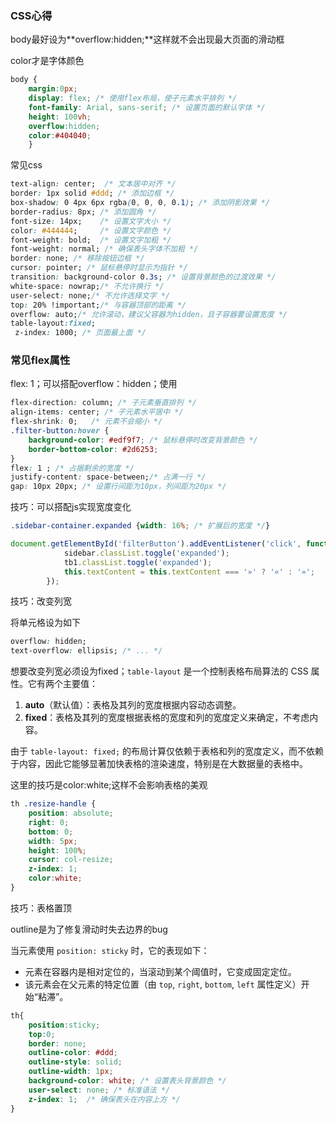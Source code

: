 ### CSS心得

body最好设为**overflow:hidden;**这样就不会出现最大页面的滑动框

color才是字体颜色

```css
body {
    margin:0px;
    display: flex; /* 使用flex布局，使子元素水平排列 */
    font-family: Arial, sans-serif; /* 设置页面的默认字体 */
    height: 100vh;
    overflow:hidden;
    color:#404040;
    }
```

常见css

```css
text-align: center;  /* 文本居中对齐 */
border: 1px solid #ddd; /* 添加边框 */
box-shadow: 0 4px 6px rgba(0, 0, 0, 0.1); /* 添加阴影效果 */
border-radius: 8px; /* 添加圆角 */
font-size: 14px;    /* 设置文字大小 */
color: #444444;     /* 设置文字颜色 */
font-weight: bold;  /* 设置文字加粗 */
font-weight: normal; /* 确保表头字体不加粗 */
border: none; /* 移除按钮边框 */
cursor: pointer; /* 鼠标悬停时显示为指针 */
transition: background-color 0.3s; /* 设置背景颜色的过渡效果 */
white-space: nowrap;/* 不允许换行 */
user-select: none;/* 不允许选择文字 */
top: 20% !important;/* 与容器顶部的距离 */
overflow: auto;/* 允许滚动，建议父容器为hidden，且子容器要设置宽度 */
table-layout:fixed;
 z-index: 1000; /* 页面最上面 */
```

### 常见flex属性

flex: 1；可以搭配overflow：hidden；使用

```css
flex-direction: column; /* 子元素垂直排列 */
align-items: center; /* 子元素水平居中 */
flex-shrink: 0;   /* 元素不会缩小 */ 
.filter-button:hover {
    background-color: #edf9f7; /* 鼠标悬停时改变背景颜色 */
    border-bottom-color: #2d6253; 
}
flex: 1 ; /* 占据剩余的宽度 */
justify-content: space-between;/* 占满一行 */
gap: 10px 20px; /* 设置行间距为10px，列间距为20px */
```

技巧：可以搭配js实现宽度变化

```css
.sidebar-container.expanded {width: 16%; /* 扩展后的宽度 */}
```

```js
document.getElementById('filterButton').addEventListener('click', function() {
            sidebar.classList.toggle('expanded');
            tb1.classList.toggle('expanded');
            this.textContent = this.textContent === '»' ? '«' : '»';
        });
```

技巧：改变列宽

将单元格设为如下

```css
overflow: hidden;
text-overflow: ellipsis; /* ... */
```

想要改变列宽必须设为fixed；`table-layout` 是一个控制表格布局算法的 CSS 属性。它有两个主要值：

1. **auto**（默认值）：表格及其列的宽度根据内容动态调整。
2. **fixed**：表格及其列的宽度根据表格的宽度和列的宽度定义来确定，不考虑内容。

由于 `table-layout: fixed;` 的布局计算仅依赖于表格和列的宽度定义，而不依赖于内容，因此它能够显著加快表格的渲染速度，特别是在大数据量的表格中。

这里的技巧是color:white;这样不会影响表格的美观

```css
th .resize-handle {
    position: absolute;
    right: 0;
    bottom: 0;
    width: 5px;
    height: 100%;
    cursor: col-resize;
    z-index: 1;
    color:white;
}
```

技巧：表格置顶

outline是为了修复滑动时失去边界的bug

当元素使用 `position: sticky` 时，它的表现如下：

- 元素在容器内是相对定位的，当滚动到某个阈值时，它变成固定定位。
- 该元素会在父元素的特定位置（由 `top`, `right`, `bottom`, `left` 属性定义）开始“粘滞”。

```css
th{
    position:sticky;
    top:0;
    border: none;
    outline-color: #ddd;
    outline-style: solid;
    outline-width: 1px;
    background-color: white; /* 设置表头背景颜色 */
    user-select: none; /* 标准语法 */
    z-index: 1;  /* 确保表头在内容上方 */
}
```



